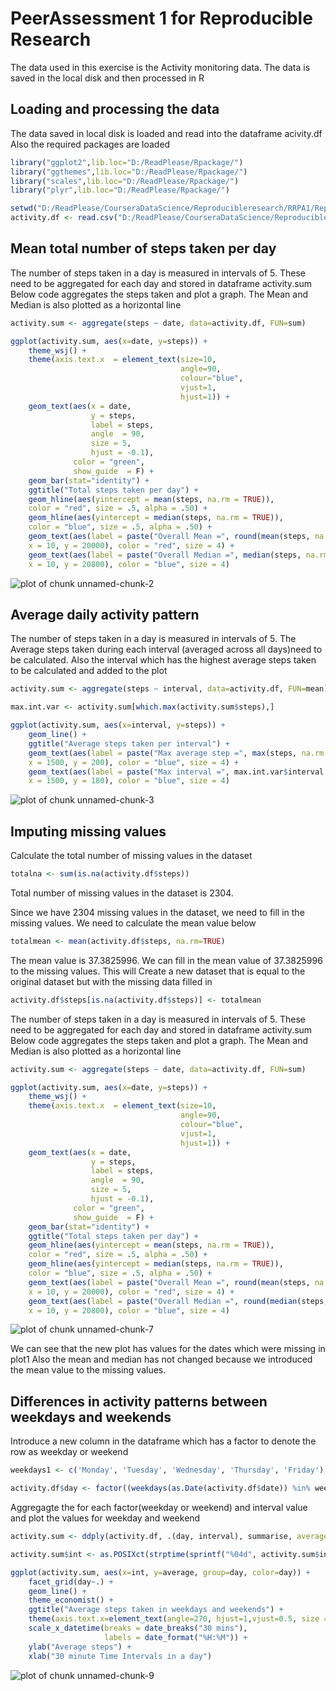 # PeerAssessment 1 for Reproducible Research

The data used in this exercise is the Activity monitoring data. The data is saved in the local disk and then processed in R

## Loading and processing the data

The data saved in local disk is loaded and read into the dataframe acivity.df
Also the required packages are loaded

```r
library("ggplot2",lib.loc="D:/ReadPlease/Rpackage/")
library("ggthemes",lib.loc="D:/ReadPlease/Rpackage/")
library("scales",lib.loc="D:/ReadPlease/Rpackage/")
library("plyr",lib.loc="D:/ReadPlease/Rpackage/")

setwd("D:/ReadPlease/CourseraDataScience/Reproducibleresearch/RRPA1/RepData_PeerAssessment1")
activity.df <- read.csv("D:/ReadPlease/CourseraDataScience/Reproducibleresearch/activity.csv")
```

## Mean total number of steps taken per day

The number of steps taken in a day is measured in intervals of 5. These need to be aggregated for each day and stored in dataframe activity.sum
Below code aggregates the steps taken and plot a graph. The Mean and Median is also plotted as a horizontal line 

```r
activity.sum <- aggregate(steps ~ date, data=activity.df, FUN=sum)

ggplot(activity.sum, aes(x=date, y=steps)) +
    theme_wsj() +
    theme(axis.text.x  = element_text(size=10,
                                      angle=90,
                                      colour="blue",
                                      vjust=1,
                                      hjust=1)) +
    geom_text(aes(x = date, 
                  y = steps, 
                  label = steps, 
                  angle  = 90, 
                  size = 5, 
                  hjust = -0.1), 
              color = "green", 
              show_guide  = F) +
    geom_bar(stat="identity") +
    ggtitle("Total steps taken per day") +
    geom_hline(aes(yintercept = mean(steps, na.rm = TRUE)),
    color = "red", size = .5, alpha = .50) +
    geom_hline(aes(yintercept = median(steps, na.rm = TRUE)),
    color = "blue", size = .5, alpha = .50) +
    geom_text(aes(label = paste("Overall Mean =", round(mean(steps, na.rm = TRUE),0) ),
    x = 10, y = 20000), color = "red", size = 4) +
    geom_text(aes(label = paste("Overall Median =", median(steps, na.rm = TRUE) ),
    x = 10, y = 20800), color = "blue", size = 4) 
```

![plot of chunk unnamed-chunk-2](figure/unnamed-chunk-2-1.png) 

##  Average daily activity pattern

The number of steps taken in a day is measured in intervals of 5. The Average steps taken during each interval (averaged across all days)need to be calculated. Also the interval which has the highest average steps taken to be calculated and added to the plot


```r
activity.sum <- aggregate(steps ~ interval, data=activity.df, FUN=mean)

max.int.var <- activity.sum[which.max(activity.sum$steps),]

ggplot(activity.sum, aes(x=interval, y=steps)) +
    geom_line() +
    ggtitle("Average steps taken per interval") +
    geom_text(aes(label = paste("Max average step =", max(steps, na.rm = TRUE) ),
    x = 1500, y = 200), color = "blue", size = 4) +
    geom_text(aes(label = paste("Max interval =", max.int.var$interval ),
    x = 1500, y = 180), color = "blue", size = 4) 
```

![plot of chunk unnamed-chunk-3](figure/unnamed-chunk-3-1.png) 

## Imputing missing values

Calculate the total number of missing values in the dataset 

```r
totalna <- sum(is.na(activity.df$steps))
```

Total number of missing values in the dataset is 2304.

Since we have 2304 missing values in the dataset, we need to fill in the missing values. We need to calculate the mean value below


```r
totalmean <- mean(activity.df$steps, na.rm=TRUE)
```

The mean value is 37.3825996. We can fill in the mean value of 37.3825996 to the missing values. This will Create a new dataset that is equal to the original dataset but with the missing data filled in

```r
activity.df$steps[is.na(activity.df$steps)] <- totalmean
```

The number of steps taken in a day is measured in intervals of 5. These need to be aggregated for each day and stored in dataframe activity.sum
Below code aggregates the steps taken and plot a graph. The Mean and Median is also plotted as a horizontal line

```r
activity.sum <- aggregate(steps ~ date, data=activity.df, FUN=sum)

ggplot(activity.sum, aes(x=date, y=steps)) +
    theme_wsj() +
    theme(axis.text.x  = element_text(size=10,
                                      angle=90,
                                      colour="blue",
                                      vjust=1,
                                      hjust=1)) +
    geom_text(aes(x = date, 
                  y = steps, 
                  label = steps, 
                  angle  = 90, 
                  size = 5, 
                  hjust = -0.1), 
              color = "green", 
              show_guide  = F) +
    geom_bar(stat="identity") +
    ggtitle("Total steps taken per day") +
    geom_hline(aes(yintercept = mean(steps, na.rm = TRUE)),
    color = "red", size = .5, alpha = .50) +
    geom_hline(aes(yintercept = median(steps, na.rm = TRUE)),
    color = "blue", size = .5, alpha = .50) +
    geom_text(aes(label = paste("Overall Mean =", round(mean(steps, na.rm = TRUE),0) ),
    x = 10, y = 20000), color = "red", size = 4) +
    geom_text(aes(label = paste("Overall Median =", round(median(steps, na.rm = TRUE),0) ),
    x = 10, y = 20800), color = "blue", size = 4) 
```

![plot of chunk unnamed-chunk-7](figure/unnamed-chunk-7-1.png) 

We can see that the new plot has values for the dates which were missing in plot1
Also the mean and median has not changed because we introduced the mean value to the missing values. 

## Differences in activity patterns between weekdays and weekends 

Introduce a new column in the dataframe which has a factor to denote the row as weekday or weekend

```r
weekdays1 <- c('Monday', 'Tuesday', 'Wednesday', 'Thursday', 'Friday')

activity.df$day <- factor((weekdays(as.Date(activity.df$date)) %in% weekdays1), levels=c(FALSE, TRUE), labels=c('weekend', 'weekday'))
```

Aggregagte the for each factor(weekday or weekend) and interval value and plot the values for weekday and weekend

```r
activity.sum <- ddply(activity.df, .(day, interval), summarise, average = mean(steps,na.rm=TRUE))

activity.sum$int <- as.POSIXct(strptime(sprintf("%04d", activity.sum$interval), "%H%M")) 

ggplot(activity.sum, aes(x=int, y=average, group=day, color=day)) +
    facet_grid(day~.) +
    geom_line() +
    theme_economist() +
    ggtitle("Average steps taken in weekdays and weekends") +
    theme(axis.text.x=element_text(angle=270, hjust=1,vjust=0.5, size = 10)) +
    scale_x_datetime(breaks = date_breaks("30 mins"),
                     labels = date_format("%H:%M")) + 
    ylab("Average steps") + 
    xlab("30 minute Time Intervals in a day")
```

![plot of chunk unnamed-chunk-9](figure/unnamed-chunk-9-1.png) 
